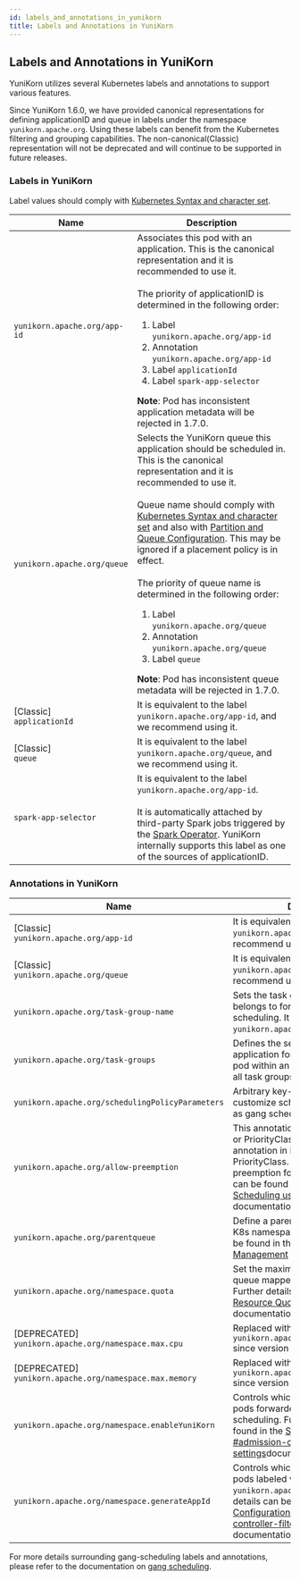 ```yaml
---
id: labels_and_annotations_in_yunikorn
title: Labels and Annotations in YuniKorn
---
```

<!--
Licensed to the Apache Software Foundation (ASF) under one
or more contributor license agreements.  See the NOTICE file
distributed with this work for additional information
regarding copyright ownership.  The ASF licenses this file
to you under the Apache License, Version 2.0 (the
"License"); you may not use this file except in compliance
with the License.  You may obtain a copy of the License at

  http://www.apache.org/licenses/LICENSE-2.0

Unless required by applicable law or agreed to in writing,
software distributed under the License is distributed on an
"AS IS" BASIS, WITHOUT WARRANTIES OR CONDITIONS OF ANY
KIND, either express or implied.  See the License for the
specific language governing permissions and limitations
under the License.
-->

## Labels and Annotations in YuniKorn
YuniKorn utilizes several Kubernetes labels and annotations to support various features.

Since YuniKorn 1.6.0, we have provided canonical representations for defining applicationID and queue in labels under the namespace `yunikorn.apache.org`. Using these labels can benefit from the Kubernetes filtering and grouping capabilities. 
The non-canonical(Classic) representation will not be deprecated and will continue to be supported in future releases.

### Labels in YuniKorn
Label values should comply with [Kubernetes Syntax and character set](https://kubernetes.io/docs/concepts/overview/working-with-objects/labels/#syntax-and-character-set).

| Name                          | Description                                                                                                                                                                                                                                                                                                                                                                                                                                                                                                                                                                                                                                                                                                                           |
|-------------------------------|---------------------------------------------------------------------------------------------------------------------------------------------------------------------------------------------------------------------------------------------------------------------------------------------------------------------------------------------------------------------------------------------------------------------------------------------------------------------------------------------------------------------------------------------------------------------------------------------------------------------------------------------------------------------------------------------------------------------------------------|
| `yunikorn.apache.org/app-id`  | Associates this pod with an application. This is the canonical representation and it is recommended to use it.<br/><br/>The priority of applicationID is determined in the following order: <ol><li>Label `yunikorn.apache.org/app-id`</li><li>Annotation `yunikorn.apache.org/app-id`</li><li>Label `applicationId`</li><li>Label `spark-app-selector`</li></ol>**Note**: Pod has inconsistent application metadata will be rejected in 1.7.0.                                                                                                                                                                                                                                                                                       |                                                                                                                                                         |
| `yunikorn.apache.org/queue`   | Selects the YuniKorn queue this application should be scheduled in. This is the canonical representation and it is recommended to use it.<br/><br/>Queue name should comply with [Kubernetes Syntax and character set](https://kubernetes.io/docs/concepts/overview/working-with-objects/labels/#syntax-and-character-set) and also with [Partition and Queue Configuration](queue_config#queues). This may be ignored if a placement policy is in effect.<br/><br/>The priority of queue name is determined in the following order: <ol><li>Label `yunikorn.apache.org/queue`</li><li>Annotation `yunikorn.apache.org/queue`</li><li>Label `queue`</li></ol>**Note**: Pod has inconsistent queue metadata will be rejected in 1.7.0. |
| [Classic]<br/>`applicationId` | It is equivalent to the label `yunikorn.apache.org/app-id`, and we recommend using it.                                                                                                                                                                                                                                                                                                                                                                                                                                                                                                                                                                                                                                                |
| [Classic]<br/>`queue`         | It is equivalent to the label `yunikorn.apache.org/queue`, and we recommend using it.                                                                                                                                                                                                                                                                                                                                                                                                                                                                                                                                                                                                                                                 |
| `spark-app-selector`          | It is equivalent to the label `yunikorn.apache.org/app-id`.<br/><br/>It is automatically attached by third-party Spark jobs triggered by the [Spark Operator](https://github.com/kubeflow/spark-operator). YuniKorn internally supports this label as one of the sources of applicationID.                                                                                                                                                                                                                                                                                                                                                                                                                                            |

### Annotations in YuniKorn

| Name                                                        | Description                                                                                                                                                                                                                                                                                            |
|-------------------------------------------------------------|--------------------------------------------------------------------------------------------------------------------------------------------------------------------------------------------------------------------------------------------------------------------------------------------------------|
| [Classic]<br/>`yunikorn.apache.org/app-id`                  | It is equivalent to the label `yunikorn.apache.org/app-id`, and we recommend using it.                                                                                                                                                                                                                 |
| [Classic]<br/>`yunikorn.apache.org/queue`                   | It is equivalent to the label `yunikorn.apache.org/queue`, and we recommend using it.                                                                                                                                                                                                                  |
| `yunikorn.apache.org/task-group-name`                       | Sets the task group name this pod belongs to for the purposes of gang scheduling. It must be listed within `yunikorn.apache.org/task-groups`.                                                                                                                                                          |
| `yunikorn.apache.org/task-groups`                           | Defines the set of task groups for this application for gang scheduling. Each pod within an application must define all task groups.                                                                                                                                                                   |
| `yunikorn.apache.org/schedulingPolicyParameters`            | Arbitrary key-value pairs used to customize scheduling policies such as gang scheduling.                                                                                                                                                                                                               |
| `yunikorn.apache.org/allow-preemption`                      | This annotation can be set on the Pod or PriorityClass object. The annotation in Pod takes priority over PriorityClass. It will trigger opt out of preemption for pods. Further details can be found in the [DaemonSet Scheduling using Simple Preemptor](./../design/simple_preemptor) documentation. |
| `yunikorn.apache.org/parentqueue`                           | Define a parent queue for a set of K8s namespaces. Further details can be found in the [ Resource Quota Management](resource_quota_management#parent-queue-mapping-for-namespaces) documentation.                                                                                                      |
| `yunikorn.apache.org/namespace.quota`                       | Set the maximum capacity of the queue mapped to this namespace. Further details can be found in the [ Resource Quota Management](resource_quota_management#namespace-quota) documentation.                                                                                                             |
| [DEPRECATED]<br/>`yunikorn.apache.org/namespace.max.cpu`    | Replaced with `yunikorn.apache.org/namespace.quota` since version 1.2.0                                                                                                                                                                                                                                |
| [DEPRECATED]<br/>`yunikorn.apache.org/namespace.max.memory` | Replaced with `yunikorn.apache.org/namespace.quota` since version 1.2.0                                                                                                                                                                                                                                |
| `yunikorn.apache.org/namespace.enableYuniKorn`              | Controls which namespaces will have pods forwarded to Yunikorn for scheduling. Further details can be found in the [Service Configuration #admission-controller-filtering-settings](service_config#admission-controller-filtering-settings)documentation.                                              |
| `yunikorn.apache.org/namespace.generateAppId`               | Controls which namespaces will have pods labeled with an `yunikorn.apache.org/app-id`. Further details can be found in the [Service Configuration #admission-controller-filtering-settings](service_config#admission-controller-filtering-settings) documentation.                                     |

For more details surrounding gang-scheduling labels and annotations, please refer to the documentation on [gang scheduling](user_guide/gang_scheduling.md).
